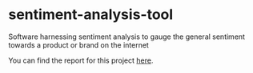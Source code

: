 # sentiment-analysis-tool
Software harnessing sentiment analysis to gauge the general sentiment towards a product or brand on the internet

You can find the report for this project [here](https://github.com/alfieatkinson/dissertation).
